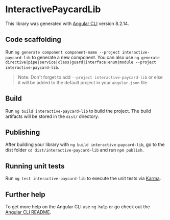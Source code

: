 # InteractivePaycardLib

This library was generated with [Angular CLI](https://github.com/angular/angular-cli) version 8.2.14.

## Code scaffolding

Run `ng generate component component-name --project interactive-paycard-lib` to generate a new component. You can also use `ng generate directive|pipe|service|class|guard|interface|enum|module --project interactive-paycard-lib`.
> Note: Don't forget to add `--project interactive-paycard-lib` or else it will be added to the default project in your `angular.json` file. 

## Build

Run `ng build interactive-paycard-lib` to build the project. The build artifacts will be stored in the `dist/` directory.

## Publishing

After building your library with `ng build interactive-paycard-lib`, go to the dist folder `cd dist/interactive-paycard-lib` and run `npm publish`.

## Running unit tests

Run `ng test interactive-paycard-lib` to execute the unit tests via [Karma](https://karma-runner.github.io).

## Further help

To get more help on the Angular CLI use `ng help` or go check out the [Angular CLI README](https://github.com/angular/angular-cli/blob/master/README.md).
